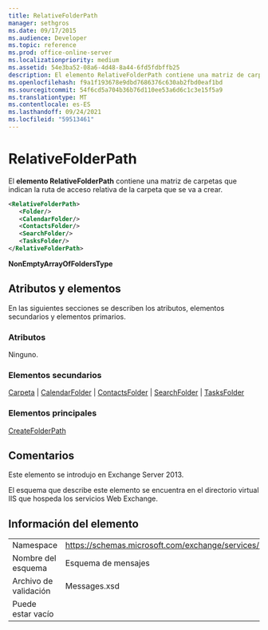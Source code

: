 ```yaml
---
title: RelativeFolderPath
manager: sethgros
ms.date: 09/17/2015
ms.audience: Developer
ms.topic: reference
ms.prod: office-online-server
ms.localizationpriority: medium
ms.assetid: 54e3ba52-08a6-4d48-8a44-6fd5fdbffb25
description: El elemento RelativeFolderPath contiene una matriz de carpetas que indican la ruta de acceso relativa de la carpeta que se va a crear.
ms.openlocfilehash: f9a1f193678e9dbd7686376c630ab2fbd0eaf1bd
ms.sourcegitcommit: 54f6cd5a704b36b76d110ee53a6d6c1c3e15f5a9
ms.translationtype: MT
ms.contentlocale: es-ES
ms.lasthandoff: 09/24/2021
ms.locfileid: "59513461"
---
```

# <a name="relativefolderpath"></a>RelativeFolderPath

El **elemento RelativeFolderPath** contiene una matriz de carpetas que indican la ruta de acceso relativa de la carpeta que se va a crear. 
  
```XML
<RelativeFolderPath>
   <Folder/>
   <CalendarFolder/>
   <ContactsFolder/>
   <SearchFolder/>
   <TasksFolder/>
</RelativeFolderPath>
```

 **NonEmptyArrayOfFoldersType**
## <a name="attributes-and-elements"></a>Atributos y elementos

En las siguientes secciones se describen los atributos, elementos secundarios y elementos primarios.
  
### <a name="attributes"></a>Atributos

Ninguno.
  
### <a name="child-elements"></a>Elementos secundarios

[Carpeta](folder.md)  |  [CalendarFolder](calendarfolder.md)  |  [ContactsFolder](contactsfolder.md)  |  [SearchFolder](searchfolder.md)  |  [TasksFolder](tasksfolder.md)
  
### <a name="parent-elements"></a>Elementos principales

[CreateFolderPath](createfolderpath.md)
  
## <a name="remarks"></a>Comentarios

Este elemento se introdujo en Exchange Server 2013.
  
El esquema que describe este elemento se encuentra en el directorio virtual IIS que hospeda los servicios Web Exchange.
  
## <a name="element-information"></a>Información del elemento

|||
|:-----|:-----|
|Namespace  <br/> |https://schemas.microsoft.com/exchange/services/2006/messages  <br/> |
|Nombre del esquema  <br/> |Esquema de mensajes  <br/> |
|Archivo de validación  <br/> |Messages.xsd  <br/> |
|Puede estar vacío  <br/> ||
   


